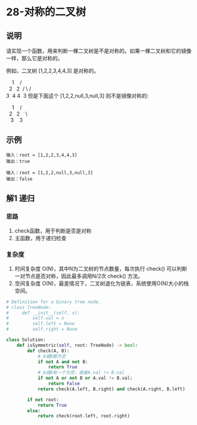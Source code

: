 # 28-对称的二叉树

## 说明
请实现一个函数，用来判断一棵二叉树是不是对称的。如果一棵二叉树和它的镜像一样，那么它是对称的。

例如，二叉树 [1,2,2,3,4,4,3] 是对称的。

    1
   / \
  2   2
 / \ / \
3  4 4  3
但是下面这个 [1,2,2,null,3,null,3] 则不是镜像对称的:

    1
   / \
  2   2
   \   \
   3    3

## 示例
```
输入：root = [1,2,2,3,4,4,3]
输出：true

输入：root = [1,2,2,null,3,null,3]
输出：false
```

## 解1 递归

### 思路
1. check函数，用于判断是否是对称
2. 主函数，用于递归检查

### 复杂度
1. 时间复杂度 O(N)，其中N为二叉树的节点数量，每次执行 check() 可以判断一对节点是否对称，因此最多调用N/2次 check() 方法。
2. 空间复杂度 O(N)，最差情况下，二叉树退化为链表，系统使用O(N)大小的栈空间。

```python
# Definition for a binary tree node.
# class TreeNode:
#     def __init__(self, x):
#         self.val = x
#         self.left = None
#         self.right = None

class Solution:
    def isSymmetric(self, root: TreeNode) -> bool:
        def check(A, B):
            # A或B都为空
            if not A and not B:
                return True
            # A或B有一个为空，或者A.val != B.val
            if not A or not B or A.val != B.val:
                return False
            return check(A.left, B.right) and check(A.right, B.left)

        if not root:
            return True
        else:
            return check(root.left, root.right)
```